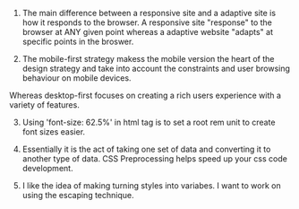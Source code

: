 1. The main difference between a responsive site and a adaptive site is how it responds to the browser. A responsive site "response" to the browser at ANY given point whereas a adaptive website "adapts" at specific points in the broswer. 

2. The mobile-first strategy makess the mobile version the heart of the design strategy and take into account the constraints and user browsing behaviour on mobile devices.

Whereas desktop-first focuses on creating a rich users experience with a variety of features.

3. Using 'font-size: 62.5%' in html tag is to set a root rem unit to create font sizes easier. 

4. Essentially it is the act of taking one set of data and converting it to another type of data. CSS Preprocessing helps speed up your css code development. 

5. I like the idea of making turning styles into variabes. I want to work on using the escaping technique. 
